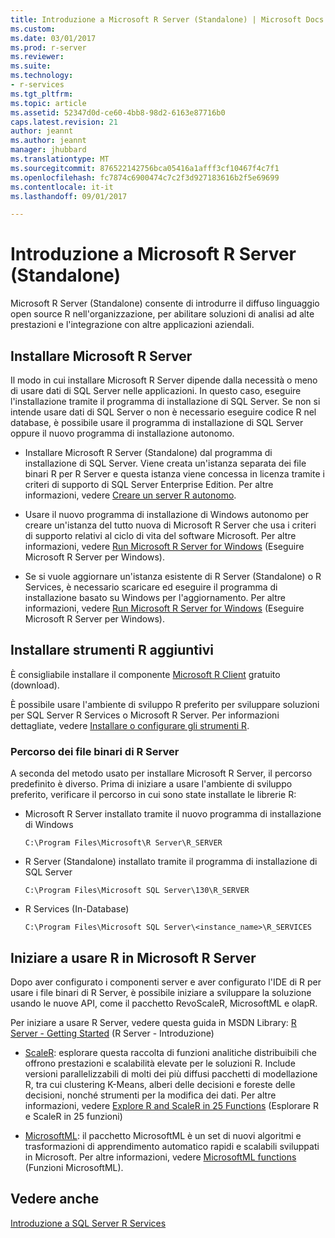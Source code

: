 ```yaml
---
title: Introduzione a Microsoft R Server (Standalone) | Microsoft Docs
ms.custom: 
ms.date: 03/01/2017
ms.prod: r-server
ms.reviewer: 
ms.suite: 
ms.technology:
- r-services
ms.tgt_pltfrm: 
ms.topic: article
ms.assetid: 52347d0d-ce60-4bb8-98d2-6163e87716b0
caps.latest.revision: 21
author: jeannt
ms.author: jeannt
manager: jhubbard
ms.translationtype: MT
ms.sourcegitcommit: 876522142756bca05416a1afff3cf10467f4c7f1
ms.openlocfilehash: fc7874c6900474c7c2f3d927183616b2f5e69699
ms.contentlocale: it-it
ms.lasthandoff: 09/01/2017

---
```

# <a name="getting-started-with-microsoft-r-server-standalone"></a>Introduzione a Microsoft R Server (Standalone)
  Microsoft R Server (Standalone) consente di introdurre il diffuso linguaggio open source R nell'organizzazione, per abilitare soluzioni di analisi ad alte prestazioni e l'integrazione con altre applicazioni aziendali.  

  
## <a name="install-microsoft-r-server"></a>Installare Microsoft R Server 

Il modo in cui installare Microsoft R Server dipende dalla necessità o meno di usare dati di SQL Server nelle applicazioni. In questo caso, eseguire l'installazione tramite il programma di installazione di SQL Server. Se non si intende usare dati di SQL Server o non è necessario eseguire codice R nel database, è possibile usare il programma di installazione di SQL Server oppure il nuovo programma di installazione autonomo.
 
 
+ Installare Microsoft R Server (Standalone) dal programma di installazione di SQL Server. Viene creata un'istanza separata dei file binari R per R Server e questa istanza viene concessa in licenza tramite i criteri di supporto di SQL Server Enterprise Edition. Per altre informazioni, vedere [Creare un server R autonomo](../../advanced-analytics/r-services/create-a-standalone-r-server.md).  

+ Usare il nuovo programma di installazione di Windows autonomo per creare un'istanza del tutto nuova di Microsoft R Server che usa i criteri di supporto relativi al ciclo di vita del software Microsoft. Per altre informazioni, vedere [Run Microsoft R Server for Windows](https://msdn.microsoft.com/microsoft-r/rserver-install-windows) (Eseguire Microsoft R Server per Windows).

+ Se si vuole aggiornare un'istanza esistente di R Server (Standalone) o R Services, è necessario scaricare ed eseguire il programma di installazione basato su Windows per l'aggiornamento. Per altre informazioni, vedere [Run Microsoft R Server for Windows](https://msdn.microsoft.com/microsoft-r/rserver-install-windows) (Eseguire Microsoft R Server per Windows).
  
## <a name="install-additional-r-tools"></a>Installare strumenti R aggiuntivi  

 È consigliabile installare il componente [Microsoft R Client](http://aka.ms/rclient/download) gratuito (download).  

 È possibile usare l'ambiente di sviluppo R preferito per sviluppare soluzioni per SQL Server R Services o Microsoft R Server. Per informazioni dettagliate, vedere [Installare o configurare gli strumenti R](../../advanced-analytics/r-services/setup-or-configure-r-tools.md). 
 

### <a name="location-of-r-server-binaries"></a>Percorso dei file binari di R Server

A seconda del metodo usato per installare Microsoft R Server, il percorso predefinito è diverso. Prima di iniziare a usare l'ambiente di sviluppo preferito, verificare il percorso in cui sono state installate le librerie R:

+ Microsoft R Server installato tramite il nuovo programma di installazione di Windows

  `C:\Program Files\Microsoft\R Server\R_SERVER`

+ R Server (Standalone) installato tramite il programma di installazione di SQL Server

  `C:\Program Files\Microsoft SQL Server\130\R_SERVER`

+ R Services (In-Database)

  `C:\Program Files\Microsoft SQL Server\<instance_name>\R_SERVICES`
      
## <a name="start-using-r-on-microsoft-r-server"></a>Iniziare a usare R in Microsoft R Server  

 Dopo aver configurato i componenti server e aver configurato l'IDE di R per usare i file binari di R Server, è possibile iniziare a sviluppare la soluzione usando le nuove API, come il pacchetto RevoScaleR, MicrosoftML e olapR.
    
Per iniziare a usare R Server, vedere questa guida in MSDN Library: [R Server - Getting Started](https://msdn.microsoft.com/microsoft-r/microsoft-r-get-started-node) (R Server - Introduzione)   
  
-   [ScaleR](https://msdn.microsoft.com/microsoft-r/scaler-getting-started): esplorare questa raccolta di funzioni analitiche distribuibili che offrono prestazioni e scalabilità elevate per le soluzioni R. Include versioni parallelizzabili di molti dei più diffusi pacchetti di modellazione R, tra cui clustering K-Means, alberi delle decisioni e foreste delle decisioni, nonché strumenti per la modifica dei dati. Per altre informazioni, vedere [Explore R and ScaleR in 25 Functions](https://msdn.microsoft.com/microsoft-r/microsoft-r-getting-started-tutorial) (Esplorare R e ScaleR in 25 funzioni)  
    
- [MicrosoftML](https://msdn.microsoft.com/library/mt790482.aspx): il pacchetto MicrosoftML è un set di nuovi algoritmi e trasformazioni di apprendimento automatico rapidi e scalabili sviluppati in Microsoft. Per altre informazioni, vedere [MicrosoftML functions](https://msdn.microsoft.com/microsoft-r/microsoftml/microsoftml) (Funzioni MicrosoftML).
  


  
## <a name="see-also"></a>Vedere anche  
 [Introduzione a SQL Server R Services](../../advanced-analytics/r-services/getting-started-with-sql-server-r-services.md)  
  
  

